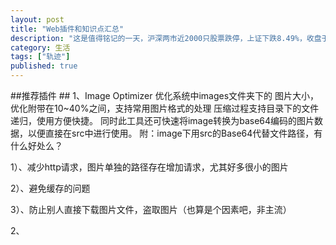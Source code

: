```yaml
---
layout: post
title: "Web插件和知识点汇总"
description: "这是值得铭记的一天，沪深两市近2000只股票跌停，上证下跌8.49%，收盘于3209.91"
category: 生活
tags: ["轨迹"]
published: true
---
```



##推荐插件 ##
1、Image Optimizer
优化系统中images文件夹下的 图片大小，优化附带在10~40%之间，支持常用图片格式的处理
压缩过程支持目录下的文件递归，使用方便快捷。
同时此工具还可快速将image转换为base64编码的图片数据，以便直接在src中进行使用。
附：image下用src的Base64代替文件路径，有什么好处么？

1）、减少http请求，图片单独的路径存在增加请求，尤其好多很小的图片

2）、避免缓存的问题

3）、防止别人直接下载图片文件，盗取图片（也算是个因素吧，非主流）

2、




